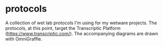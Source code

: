 # protocols
A collection of wet lab protocols I'm using for my wetware projects.  The protocols, at this point, target the Transcriptic Platform (https://www.transcriptic.com/).  The accompanying diagrams are drawn with OmniGraffle.
